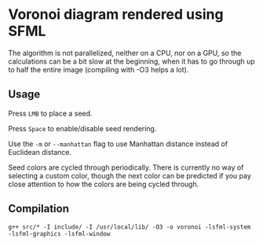 # Voronoi diagram rendered using SFML

The algorithm is not parallelized, neither on a CPU, nor on a GPU, so the calculations can be a bit slow at the beginning,
when it has to go through up to half the entire image (compiling with -O3 helps a lot).

## Usage

Press `LMB` to place a seed.

Press `Space` to enable/disable seed rendering.

Use the `-m` or `--manhattan` flag to use Manhattan distance instead of Euclidean distance.

Seed colors are cycled through periodically. There is currently no way of selecting a custom color, though the next color
can be predicted if you pay close attention to how the colors are being cycled through.

## Compilation

`g++ src/* -I include/ -I /usr/local/lib/ -O3 -o voronoi -lsfml-system -lsfml-graphics -lsfml-window`
